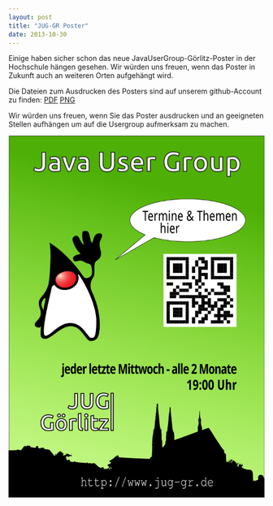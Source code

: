 ```yaml
---
layout: post
title: "JUG-GR Poster"
date: 2013-10-30
---
```


Einige haben sicher schon das neue JavaUserGroup-Görlitz-Poster in der Hochschule hängen gesehen. Wir würden uns freuen, wenn das Poster in Zukunft auch an weiteren Orten aufgehängt wird. 

Die Dateien zum Ausdrucken des Posters sind auf unserem github-Account zu finden: [PDF](http://github.com/juggr/grafiken/raw/master/Plakat/pdf/JUGG-Plakat-gruen2.pdf)
[PNG](http://github.com/juggr/grafiken/raw/master/Plakat/png/JUGG-Plakat-gruen2.png)

Wir würden uns freuen, wenn Sie das Poster ausdrucken und an geeigneten Stellen aufhängen um auf die Usergroup aufmerksam zu machen.

![Poster](http://github.com/juggr/grafiken/raw/master/Plakat/png/JUGG-Plakat-gruen2.png "Poster")